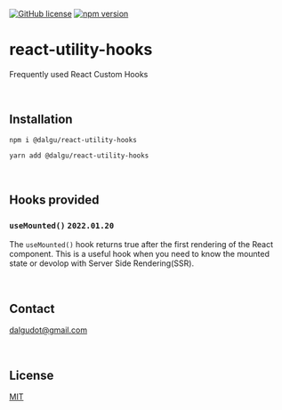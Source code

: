 [![GitHub license](https://img.shields.io/badge/license-MIT-blue.svg)](https://github.com/facebook/react/blob/main/LICENSE)
[![npm version](https://img.shields.io/npm/v/@dalgu/react-utility-hooks.svg)](https://www.npmjs.com/package/@dalgu/react-utility-hooks)

# react-utility-hooks

Frequently used React Custom Hooks

<br/>

## Installation

```
npm i @dalgu/react-utility-hooks
```

```
yarn add @dalgu/react-utility-hooks
```

<br/>

## Hooks provided

### `useMounted()` `2022.01.20`

The `useMounted()` hook returns true after the first rendering of the React component. This is a useful hook when you need to know the mounted state or devolop with Server Side Rendering(SSR).

<br/>

## Contact

[dalgudot@gmail.com](mailto:dalgudot@gmail.com)

<br/>

## License

[MIT](https://github.com/dalgudot/react-toast/blob/main/LICENSE)
